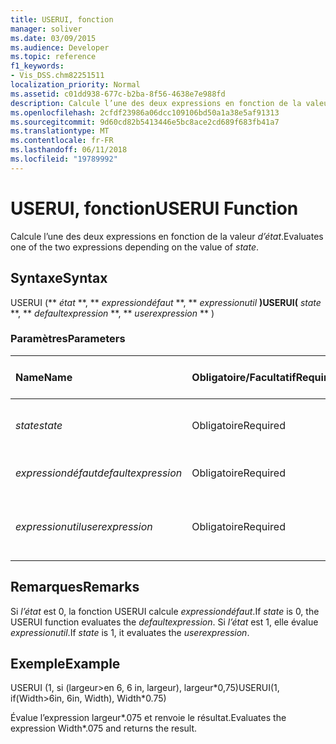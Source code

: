 ```yaml
---
title: USERUI, fonction
manager: soliver
ms.date: 03/09/2015
ms.audience: Developer
ms.topic: reference
f1_keywords:
- Vis_DSS.chm82251511
localization_priority: Normal
ms.assetid: c01dd938-677c-b2ba-8f56-4638e7e988fd
description: Calcule l’une des deux expressions en fonction de la valeur d’état.
ms.openlocfilehash: 2cfdf23986a06dcc109106bd50a1a38e5af91313
ms.sourcegitcommit: 9d60cd82b5413446e5bc8ace2cd689f683fb41a7
ms.translationtype: MT
ms.contentlocale: fr-FR
ms.lasthandoff: 06/11/2018
ms.locfileid: "19789992"
---
```

# <a name="userui-function"></a><span data-ttu-id="95fb7-103">USERUI, fonction</span><span class="sxs-lookup"><span data-stu-id="95fb7-103">USERUI Function</span></span>

<span data-ttu-id="95fb7-104">Calcule l’une des deux expressions en fonction de la valeur _d’état_.</span><span class="sxs-lookup"><span data-stu-id="95fb7-104">Evaluates one of the two expressions depending on the value of  _state_.</span></span>
  
## <a name="syntax"></a><span data-ttu-id="95fb7-105">Syntaxe</span><span class="sxs-lookup"><span data-stu-id="95fb7-105">Syntax</span></span>

<span data-ttu-id="95fb7-106">USERUI (** *état* **, ** *expressiondéfaut* **, ** *expressionutil* **)</span><span class="sxs-lookup"><span data-stu-id="95fb7-106">USERUI(** *state* **, ** *defaultexpression* **, ** *userexpression* ** )</span></span> 
  
### <a name="parameters"></a><span data-ttu-id="95fb7-107">Paramètres</span><span class="sxs-lookup"><span data-stu-id="95fb7-107">Parameters</span></span>

|<span data-ttu-id="95fb7-108">**Name**</span><span class="sxs-lookup"><span data-stu-id="95fb7-108">**Name**</span></span>|<span data-ttu-id="95fb7-109">**Obligatoire/Facultatif**</span><span class="sxs-lookup"><span data-stu-id="95fb7-109">**Required/Optional**</span></span>|<span data-ttu-id="95fb7-110">**Type de données**</span><span class="sxs-lookup"><span data-stu-id="95fb7-110">**Data Type**</span></span>|<span data-ttu-id="95fb7-111">**Description**</span><span class="sxs-lookup"><span data-stu-id="95fb7-111">**Description**</span></span>|
|:-----|:-----|:-----|:-----|
| <span data-ttu-id="95fb7-112">_state_</span><span class="sxs-lookup"><span data-stu-id="95fb7-112">_state_</span></span> <br/> |<span data-ttu-id="95fb7-113">Obligatoire</span><span class="sxs-lookup"><span data-stu-id="95fb7-113">Required</span></span>  <br/> |<span data-ttu-id="95fb7-114">**Boolean**</span><span class="sxs-lookup"><span data-stu-id="95fb7-114">**Boolean**</span></span> <br/> |<span data-ttu-id="95fb7-115">Détermine l’expression à évaluer.</span><span class="sxs-lookup"><span data-stu-id="95fb7-115">Determines which expression to evaluate.</span></span>  <br/> |
| <span data-ttu-id="95fb7-116">_expressiondéfaut_</span><span class="sxs-lookup"><span data-stu-id="95fb7-116">_defaultexpression_</span></span> <br/> |<span data-ttu-id="95fb7-117">Obligatoire</span><span class="sxs-lookup"><span data-stu-id="95fb7-117">Required</span></span>  <br/> |<span data-ttu-id="95fb7-118">**Chaîne**</span><span class="sxs-lookup"><span data-stu-id="95fb7-118">**String**</span></span> <br/> |<span data-ttu-id="95fb7-119">L’expression par défaut.</span><span class="sxs-lookup"><span data-stu-id="95fb7-119">The default expression.</span></span>  <br/> |
| <span data-ttu-id="95fb7-120">_expressionutil_</span><span class="sxs-lookup"><span data-stu-id="95fb7-120">_userexpression_</span></span> <br/> |<span data-ttu-id="95fb7-121">Obligatoire</span><span class="sxs-lookup"><span data-stu-id="95fb7-121">Required</span></span>  <br/> |<span data-ttu-id="95fb7-122">**Chaîne**</span><span class="sxs-lookup"><span data-stu-id="95fb7-122">**String**</span></span> <br/> |<span data-ttu-id="95fb7-123">Une expression est fournie par l’utilisateur.</span><span class="sxs-lookup"><span data-stu-id="95fb7-123">An expression supplied by the user.</span></span>  <br/> |
   
## <a name="remarks"></a><span data-ttu-id="95fb7-124">Remarques</span><span class="sxs-lookup"><span data-stu-id="95fb7-124">Remarks</span></span>

<span data-ttu-id="95fb7-125">Si _l’état_ est 0, la fonction USERUI calcule _expressiondéfaut_.</span><span class="sxs-lookup"><span data-stu-id="95fb7-125">If  _state_ is 0, the USERUI function evaluates the  _defaultexpression_.</span></span> <span data-ttu-id="95fb7-126">Si _l’état_ est 1, elle évalue _expressionutil_.</span><span class="sxs-lookup"><span data-stu-id="95fb7-126">If  _state_ is 1, it evaluates the  _userexpression_.</span></span>
  
## <a name="example"></a><span data-ttu-id="95fb7-127">Exemple</span><span class="sxs-lookup"><span data-stu-id="95fb7-127">Example</span></span>

<span data-ttu-id="95fb7-128">USERUI (1, si (largeur\>en 6, 6 in, largeur), largeur\*0,75)</span><span class="sxs-lookup"><span data-stu-id="95fb7-128">USERUI(1, if(Width\>6in, 6in, Width), Width\*0.75)</span></span> 
  
<span data-ttu-id="95fb7-129">Évalue l’expression largeur\*.075 et renvoie le résultat.</span><span class="sxs-lookup"><span data-stu-id="95fb7-129">Evaluates the expression Width\*.075 and returns the result.</span></span> 
  

